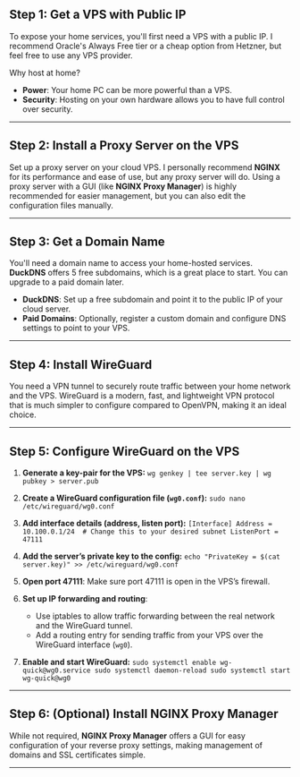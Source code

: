 
## Step 1: Get a VPS with Public IP
To expose your home services, you'll first need a VPS with a public IP. I recommend Oracle's Always Free tier or a cheap option from Hetzner, but feel free to use any VPS provider.

Why host at home?
- **Power**: Your home PC can be more powerful than a VPS.
- **Security**: Hosting on your own hardware allows you to have full control over security.

---

## Step 2: Install a Proxy Server on the VPS
Set up a proxy server on your cloud VPS. I personally recommend **NGINX** for its performance and ease of use, but any proxy server will do. Using a proxy server with a GUI (like **NGINX Proxy Manager**) is highly recommended for easier management, but you can also edit the configuration files manually.

---

## Step 3: Get a Domain Name
You'll need a domain name to access your home-hosted services. **DuckDNS** offers 5 free subdomains, which is a great place to start. You can upgrade to a paid domain later.

- **DuckDNS**: Set up a free subdomain and point it to the public IP of your cloud server.
- **Paid Domains**: Optionally, register a custom domain and configure DNS settings to point to your VPS.

---

## Step 4: Install WireGuard
You need a VPN tunnel to securely route traffic between your home network and the VPS. WireGuard is a modern, fast, and lightweight VPN protocol that is much simpler to configure compared to OpenVPN, making it an ideal choice.

---

## Step 5: Configure WireGuard on the VPS

1. **Generate a key-pair for the VPS:**
   `
   wg genkey | tee server.key | wg pubkey > server.pub
   `

2. **Create a WireGuard configuration file (`wg0.conf`):**
   `
   sudo nano /etc/wireguard/wg0.conf
   `

3. **Add interface details (address, listen port):**
   `
   [Interface]
   Address = 10.100.0.1/24  # Change this to your desired subnet
   ListenPort = 47111
   `

4. **Add the server’s private key to the config:**
   `
   echo "PrivateKey = $(cat server.key)" >> /etc/wireguard/wg0.conf
   `

5. **Open port 47111**: Make sure port 47111 is open in the VPS’s firewall.

6. **Set up IP forwarding and routing**:
   - Use iptables to allow traffic forwarding between the real network and the WireGuard tunnel.
   - Add a routing entry for sending traffic from your VPS over the WireGuard interface (`wg0`).

7. **Enable and start WireGuard:**
   `
   sudo systemctl enable wg-quick@wg0.service
   sudo systemctl daemon-reload
   sudo systemctl start wg-quick@wg0
   `

---

## Step 6: (Optional) Install NGINX Proxy Manager
While not required, **NGINX Proxy Manager** offers a GUI for easy configuration of your reverse proxy settings, making management of domains and SSL certificates simple.

---
